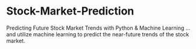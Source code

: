 # Stock-Market-Prediction
Predicting Future Stock Market Trends with Python & Machine Learning ... and utilize machine learning to predict the near-future trends of the stock market.
